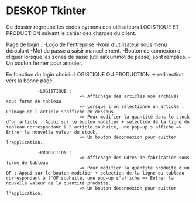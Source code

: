 # DESKOP Tkinter

Ce dossier regroupe les codes pythons des utilisateurs LOGISTIQUE ET PRODUCTION suivant le cahier des charges du client.


Page de login : -Logo de l'entreprise 
                -Nom d'utilisateur sous menu déroulant
                -Mot de passe à saisir manuellement.
                -Bouton de connexion a cliquer lorsque les zones de sasie (utilisateur/mot de passe) sont remplies.
                -Un bouton fermer pour annuler.

En fonction du login choisi : LOGISTIQUE OU PRODUCTION -> redirection vers la bonne page.
                
                -LOGISTIQUE : 
                                => Affichage des articles non archivés sous forme de tableau
                                => Lorsque l'on sélectionne un article : L'image de l'article s'affiche en dessous.
                                => Pour modifier la quantité dans le stock d'un article : Appui sur le bouton modifier + selection de la ligne du tableau correspondant à l'article souhaité, une pop-up s'affiche => Entrer la nouvelle valeur du stock.
                                => Un bouton déconnexion pour quitter l'application.
                
                -PRODUCTION : 
                                => Affichage des Odres de fabrication sous forme de tableau 
                                => Pour modifier la quantité produite d'un OF : Appui sur le bouton modifier + selection de la ligne du tableau correspondant à l'OF souhaité, une pop-up s'affiche => Entrer la nouvelle valeur de la quantité produite.
                                => Un bouton déconnexion pour quitter l'application.

